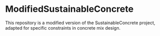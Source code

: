 # ModifiedSustainableConcrete
This repository is a modified version of the SustainableConcrete project, adapted for specific constraints in concrete mix design.
